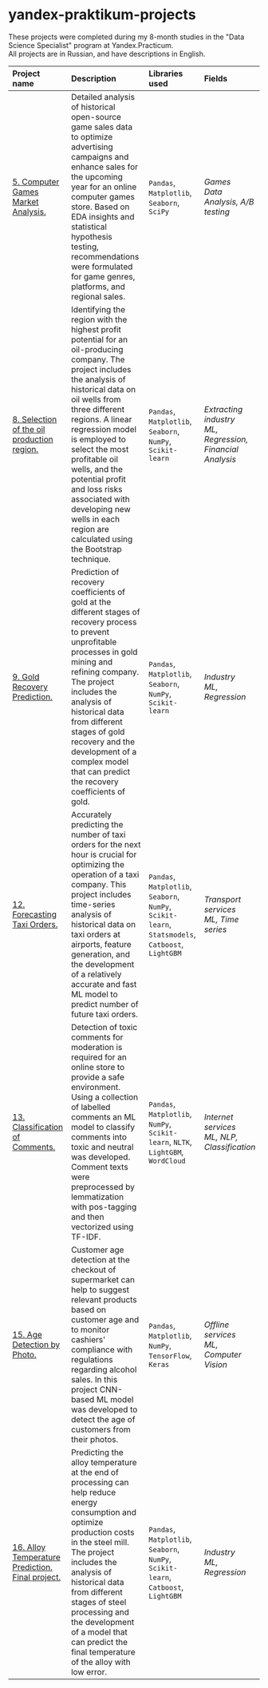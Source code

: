 # yandex-praktikum-projects
These projects were completed during my 8-month studies in the "Data Science Specialist" program at Yandex.Practicum.<br>
All projects are in Russian, and have descriptions in English.

| Project name | Description | Libraries used | Fields | 
| :---------------------- | :---------------------- | :---------------------- | :---------------------- |
| [5. Computer Games Market Analysis.](05_games) | Detailed analysis of historical open-source game sales data to optimize advertising campaigns and enhance sales for the upcoming year for an online computer games store. Based on EDA insights and statistical hypothesis testing, recommendations were formulated for game genres, platforms, and regional sales. | `Pandas`, `Matplotlib`, `Seaborn`, `SciPy` | *Games*<br> *Data Analysis, A/B testing* |
| [8. Selection of the oil production region.](08_oil) | Identifying the region with the highest profit potential for an oil-producing company. The project includes the analysis of historical data on oil wells from three different regions. A linear regression model is employed to select the most profitable oil wells, and the potential profit and loss risks associated with developing new wells in each region are calculated using the Bootstrap technique. | `Pandas`, `Matplotlib`, `Seaborn`, `NumPy`, `Scikit-learn` | *Extracting industry*<br> *ML, Regression, Financial Analysis* |
| [9. Gold Recovery Prediction.](09_gold) | Prediction of recovery coefficients of gold at the different stages of recovery process to prevent unprofitable processes in gold mining and refining company. The project includes the analysis of historical data from different stages of gold recovery and the development of a complex model that can predict the recovery coefficients of gold. | `Pandas`, `Matplotlib`, `Seaborn`, `NumPy`, `Scikit-learn` | *Industry*<br> *ML, Regression* |
| [12. Forecasting Taxi Orders.](12_taxi) | Accurately predicting the number of taxi orders for the next hour is crucial for optimizing the operation of a taxi company. This project includes time-series analysis of historical data on taxi orders at airports, feature generation, and the development of a relatively accurate and fast ML model to predict number of future taxi orders. | `Pandas`, `Matplotlib`, `Seaborn`, `NumPy`, `Scikit-learn`, `Statsmodels`, `Catboost`, `LightGBM` | *Transport services*<br> *ML, Time series* |
| [13. Classification of Comments.](13_toxic-comments) | Detection of toxic comments for moderation is required for an online store to provide a safe environment. Using a collection of labelled comments an ML model to classify comments into toxic and neutral was developed. Comment texts were preprocessed by lemmatization with pos-tagging and then vectorized using TF-IDF. | `Pandas`, `Matplotlib`, `NumPy`, `Scikit-learn`, `NLTK`, `LightGBM`, `WordCloud`| *Internet services*<br> *ML, NLP, Classification* |
| [15. Age Detection by Photo.](15_photo-ages) | Customer age detection at the checkout of supermarket can help to suggest relevant products based on customer age and to monitor cashiers' compliance with regulations regarding alcohol sales. In this project CNN-based ML model was developed to detect the age of customers from their photos. | `Pandas`, `Matplotlib`, `NumPy`, `TensorFlow`, `Keras`| *Offline services*<br> *ML, Computer Vision* |
| [16. Alloy Temperature Prediction. Final project.](16_final-steel) | Predicting the alloy temperature at the end of processing can help reduce energy consumption and optimize production costs in the steel mill. The project includes the analysis of historical data from different stages of steel processing and the development of a model that can predict the final temperature of the alloy with low error. | `Pandas`, `Matplotlib`, `Seaborn`, `NumPy`, `Scikit-learn`, `Catboost`, `LightGBM` | *Industry*<br> *ML, Regression* |
